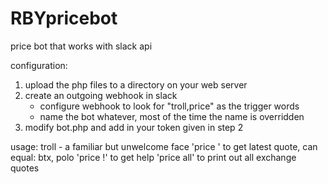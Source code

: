 # RBYpricebot
price bot that works with slack api

configuration: 
1) upload the php files to a directory on your web server
2) create an outgoing webhook in slack
	- configure webhook to look for "troll,price" as the trigger words
	- name the bot whatever, most of the time the name is overridden
3) modify bot.php and add in your token given in step 2

usage:
troll - a familiar but unwelcome face
'price <exchange>' to get latest quote, <exchange> can equal: btx, polo
'price !' to get help
'price all' to print out all exchange quotes